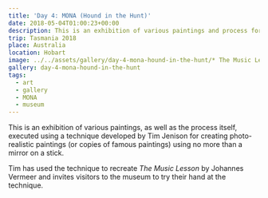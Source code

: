 ```yaml
---
title: 'Day 4: MONA (Hound in the Hunt)'
date: 2018-05-04T01:00:23+00:00
description: This is an exhibition of various paintings and process for creating photo-realistic paintings (or copies of famous paintings).
trip: Tasmania 2018
place: Australia
location: Hobart
image: ../../assets/gallery/day-4-mona-hound-in-the-hunt/* The Music Lesson overview.jpeg
gallery: day-4-mona-hound-in-the-hunt
tags:
  - art
  - gallery
  - MONA
  - museum
---
```

This is an exhibition of various paintings, as well as the process itself, executed using a technique developed by Tim Jenison for creating photo-realistic paintings (or copies of famous paintings) using no more than a mirror on a stick.

Tim has used the technique to recreate&nbsp;_The Music Lesson_&nbsp;by Johannes Vermeer and invites visitors to the museum to try their hand at the technique.
